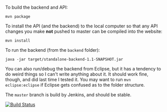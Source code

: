 To build the backend and API:

`mvn package`

To install the API (and the backend) to the local computer so that any API changes you make **not** pushed to master can be compiled into the website:

`mvn install`

To run the backend (from the `backend` folder):

`java -jar target/standalone-backend-1.1-SNAPSHOT.jar`

You can also run/debug the backend from Eclipse, but it has a tendency to do weird things so I can't write anything about it.  It should work fine, though, and did last time I tested it. You may want to run `mvn eclipse:eclipse` if Eclipse gets confused as to the folder structure.

The `master` branch is build by Jenkins, and should be stable.

[![Build Status](http://mikemontreal.ignorelist.com:58722/buildStatus/icon?job=SteamRankingsService)](http://mikemontreal.ignorelist.com:58722/job/SteamRankingsService/)
